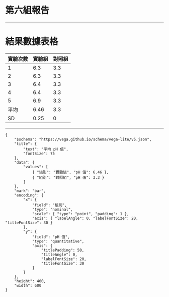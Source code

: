 # 第六組報告

---

# 結果數據表格
| 實驗次數 | 實驗組            | 對照組 |
|----------|-------------------|--------|
| 1        | 6.3               | 3.3    |
| 2        | 6.3               | 3.3    |
| 3        | 6.4               | 3.3    |
| 4        | 6.4               | 3.3    |
| 5        | 6.9               | 3.3    |
| 平均     | 6.46              | 3.3    |
| SD       | 0.25 | 0      |

---

```vega
{
	"$schema": "https://vega.github.io/schema/vega-lite/v5.json",
	"title": {
		"text": "平均 pH 值",
		"fontSize": 75
	},
	"data": {
		"values": [
			{ "組別": "實驗組", "pH 值": 6.46 },
			{ "組別": "對照組", "pH 值": 3.3 }
		]
	},
	"mark": "bar",
	"encoding": {
		"x": {
			"field": "組別",
			"type": "nominal",
			"scale": { "type": "point", "padding": 1 },
			"axis": { "labelAngle": 0, "labelFontSize": 20, "titleFontSize": 30 }
		},
		"y": {
			"field": "pH 值",
			"type": "quantitative",
			"axis": {
				"titlePadding": 50,
				"titleAngle": 0,
				"labelFontSize": 20,
				"titleFontSize": 30
			}
		}
	},
	"height": 400,
	"width": 600
}
```
